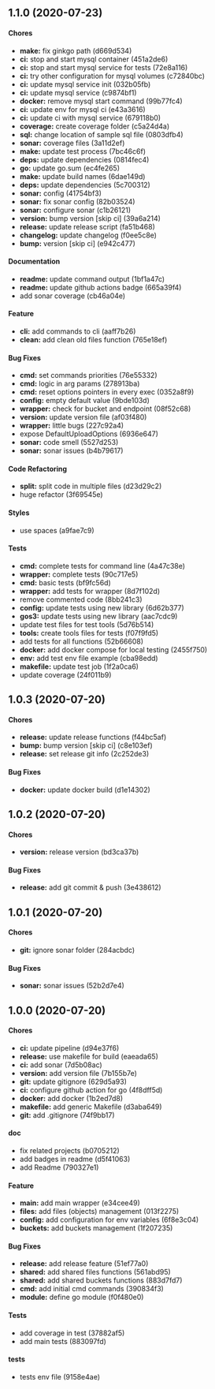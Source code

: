 ## 1.1.0 (2020-07-23)

#### Chores

* **make:** fix ginkgo path (d669d534)
* **ci:** stop and start mysql container (451a2de6)
* **ci:** stop and start mysql service for tests (72e8a116)
* **ci:** try other configuration for mysql volumes (c72840bc)
* **ci:** update mysql service init (032b05fb)
* **ci:** update mysql service (c9874bf1)
* **docker:** remove mysql start command (99b77fc4)
* **ci:** update env for mysql ci (e43a3616)
* **ci:** update ci with mysql service (679118b0)
* **coverage:** create coverage folder (c5a24d4a)
* **sql:** change location of sample sql file (0803dfb4)
* **sonar:** coverage files (3a11d2ef)
* **make:** update test process (7bc46c6f)
* **deps:** update dependencies (0814fec4)
* **go:** update go.sum (ec4fe265)
* **make:** update build names (6dae149d)
* **deps:** update dependencies (5c700312)
* **sonar:** config (41754bf3)
* **sonar:** fix sonar config (82b03524)
* **sonar:** configure sonar (c1b26121)
* **version:** bump version [skip ci] (39a6a214)
* **release:** update release script (fa51b468)
* **changelog:** update changelog (f0ee5c8e)
* **bump:** version [skip ci] (e942c477)

#### Documentation

* **readme:** update command output (1bf1a47c)
* **readme:** update github actions badge (665a39f4)
* add sonar coverage (cb46a04e)

#### Feature

* **cli:** add commands to cli (aaff7b26)
* **clean:** add clean old files function (765e18ef)

#### Bug Fixes

* **cmd:** set commands priorities (76e55332)
* **cmd:** logic in arg params (278913ba)
* **cmd:** reset options pointers in every exec (0352a8f9)
* **config:** empty default value (9bde103d)
* **wrapper:** check for bucket and endpoint (08f52c68)
* **version:** update version file (af03f480)
* **wrapper:** little bugs (227c92a4)
* expose DefaultUploadOptions (6936e647)
* **sonar:** code smell (5527d253)
* **sonar:** sonar issues (b4b79617)

#### Code Refactoring

* **split:** split code in multiple files (d23d29c2)
* huge refactor (3f69545e)

#### Styles

* use spaces (a9fae7c9)

#### Tests

* **cmd:** complete tests for command line (4a47c38e)
* **wrapper:** complete tests (90c717e5)
* **cmd:** basic tests (bf9fc56d)
* **wrapper:** add tests for wrapper (8d7f102d)
* remove commented code (8bb241c3)
* **config:** update tests using new library (6d62b377)
* **gos3:** update tests using new library (aac7cdc9)
* update test files for test tools (5d76b514)
* **tools:** create tools files for tests (f07f9fd5)
* add tests for all functions (52b66608)
* **docker:** add docker compose for local testing (2455f750)
* **env:** add test env file example (cba98edd)
* **makefile:** update test job (1f2a0ca6)
* update coverage (24f011b9)

## 1.0.3 (2020-07-20)

#### Chores

* **release:** update release functions (f44bc5af)
* **bump:** bump version [skip ci] (c8e103ef)
* **release:** set release git info (2c252de3)

#### Bug Fixes

* **docker:** update docker build (d1e14302)

## 1.0.2 (2020-07-20)

#### Chores

* **version:** release version (bd3ca37b)

#### Bug Fixes

* **release:** add git commit & push (3e438612)

## 1.0.1 (2020-07-20)

#### Chores

* **git:** ignore sonar folder (284acbdc)

#### Bug Fixes

* **sonar:** sonar issues (52b2d7e4)

## 1.0.0 (2020-07-20)

#### Chores

* **ci:** update pipeline (d94e37f6)
* **release:** use makefile for build (eaeada65)
* **ci:** add sonar (7d5b08ac)
* **version:** add version file (7b155b7e)
* **git:** update gitignore (629d5a93)
* **ci:** configure github action for go (4f8dff5d)
* **docker:** add docker (1b2ed7d8)
* **makefile:** add generic Makefile (d3aba649)
* **git:** add .gitignore (74f9bb17)

#### doc

* fix related projects (b0705212)
* add badges in readme (d5f41063)
* add Readme (790327e1)

#### Feature

* **main:** add main wrapper (e34cee49)
* **files:** add files (objects) management (013f2275)
* **config:** add configuration for env variables (6f8e3c04)
* **buckets:** add buckets management (1f207235)

#### Bug Fixes

* **release:** add release feature (51ef77a0)
* **shared:** add shared files functions (561abd95)
* **shared:** add shared buckets functions (883d7fd7)
* **cmd:** add initial cmd commands (390834f3)
* **module:** define go module (f0f480e0)

#### Tests

* add coverage in test (37882af5)
* add main tests (883097fd)

#### tests

* tests env file (9158e4ae)

